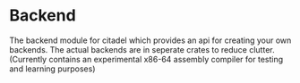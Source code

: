 # Backend

The backend module for citadel which provides an api for creating your own backends. The actual backends are in seperate crates to reduce clutter. (Currently contains an experimental x86-64 assembly compiler for testing and learning purposes)
